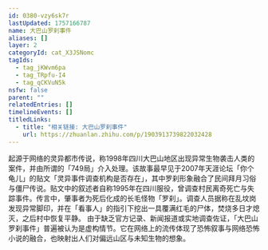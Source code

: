 ```yaml
---
id: 0380-vzy6sk7r
lastUpdated: 1757166787
name: 大巴山罗刹事件
aliases: []
layer: 2
categoryId: cat_X3JSNomc
tagIds:
  - tag_jKWvm6pa
  - tag_TRpfu-I4
  - tag_qCKVuN5k
nsfw: false
parent: ""
relatedEntries: []
timelineEvents: []
titledLinks:
  - title: "相关链接: 大巴山罗刹事件"
    url: https://zhuanlan.zhihu.com/p/1903913739822032428
---
```


起源于网络的灵异都市传说，称1998年四川大巴山地区出现异常生物袭击人类的案件，并由所谓的「749局」介入处理。该故事最早见于2007年天涯论坛「你个龟儿」的贴文「灵异事件调查机构是否存在」，其中罗刹形象融合了民间拜月习俗与僵尸传说。贴文中的叙述者自称1995年在四川服役，曾调查村民离奇死亡与失踪事件。传言中，肇事者为死后化成的长毛怪物「罗刹」。调查人员据称在乱坟岗发现异常脚印，并在「看事人」的指引下挖出一具覆满红毛的尸体，焚烧多日才熄灭，之后村中恢复平静。  由于缺乏官方记录、新闻报道或实地调查佐证，「大巴山罗刹事件」普遍被认为是虚构情节。它在网络上的流传体现了恐怖叙事与网络恐怖小说的融合，也映射出人们对偏远山区与未知生物的想象。